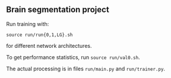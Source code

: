 ## Brain segmentation project

Run training with:

```source run/run{0,1,LG}.sh```

 for different network architectures.

 To get performance statistics, run  ```source run/val0.sh```.

 The actual processing is in files ```run/main.py``` and ```run/trainer.py```.
